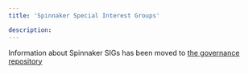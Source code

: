 ```yaml
---
title: 'Spinnaker Special Interest Groups'

description:
---
```


Information about Spinnaker SIGs has been moved to [the governance
repository](https://github.com/spinnaker/governance/blob/master/sig-index.md)
